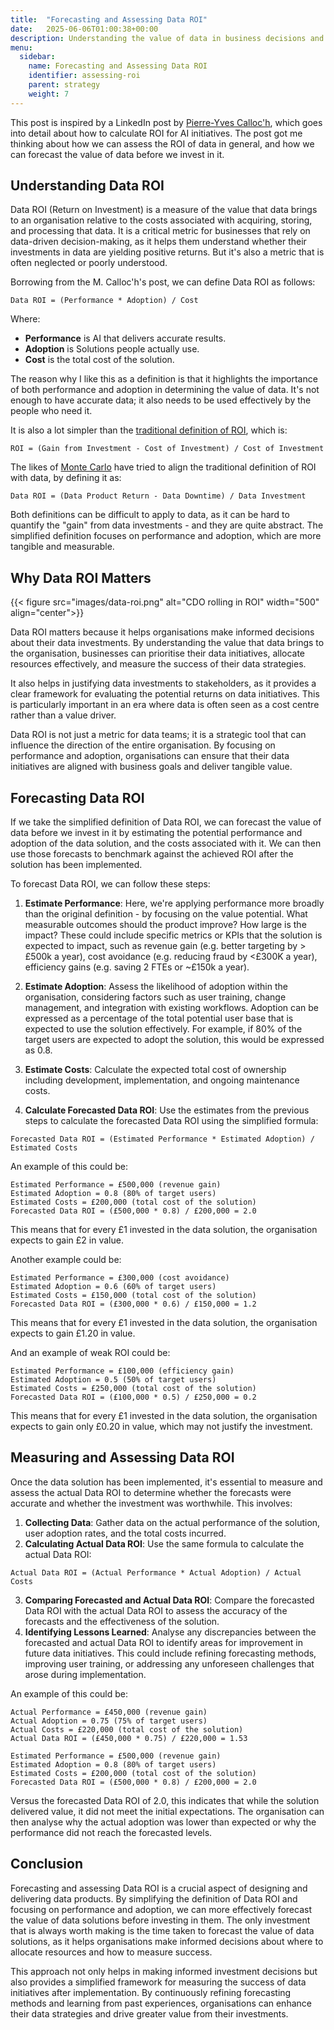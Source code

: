 ```yaml
---
title:  "Forecasting and Assessing Data ROI"
date:   2025-06-06T01:00:38+00:00
description: Understanding the value of data in business decisions and how to measure it
menu:
  sidebar:
    name: Forecasting and Assessing Data ROI
    identifier: assessing-roi
    parent: strategy
    weight: 7
---
```


This post is inspired by a LinkedIn post by [Pierre-Yves Calloc'h](https://www.linkedin.com/feed/update/urn:li:activity:7335885538001907712?updateEntityUrn=urn%3Ali%3Afs_updateV2%3A%28urn%3Ali%3Aactivity%3A7335885538001907712%2CFEED_DETAIL%2CEMPTY%2CDEFAULT%2Cfalse%29), which goes into detail about how to calculate ROI for AI initiatives. The post got me thinking about how we can assess the ROI of data in general, and how we can forecast the value of data before we invest in it.

## Understanding Data ROI

Data ROI (Return on Investment) is a measure of the value that data brings to an organisation relative to the costs associated with acquiring, storing, and processing that data. It is a critical metric for businesses that rely on data-driven decision-making, as it helps them understand whether their investments in data are yielding positive returns. But it's also a metric that is often neglected or poorly understood.

Borrowing from the M. Calloc'h's post, we can define Data ROI as follows:

```
Data ROI = (Performance * Adoption) / Cost
```

Where:

- **Performance** is AI that delivers accurate results.
- **Adoption** is Solutions people actually use.
- **Cost** is the total cost of the solution.

The reason why I like this as a definition is that it highlights the importance of both performance and adoption in determining the value of data. It's not enough to have accurate data; it also needs to be used effectively by the people who need it.

It is also a lot simpler than the [traditional definition of ROI](https://www.investopedia.com/terms/r/returnoninvestment.asp), which is:

```
ROI = (Gain from Investment - Cost of Investment) / Cost of Investment
```

The likes of [Monte Carlo](https://www.montecarlodata.com/blog-data-roi-pyramid) have tried to align the traditional definition of ROI with data, by defining it as:

```
Data ROI = (Data Product Return - Data Downtime) / Data Investment
```

Both definitions can be difficult to apply to data, as it can be hard to quantify the "gain" from data investments - and they are quite abstract. The simplified definition focuses on performance and adoption, which are more tangible and measurable.

## Why Data ROI Matters

{{< figure src="images/data-roi.png" alt="CDO rolling in ROI" width="500" align="center">}}

Data ROI matters because it helps organisations make informed decisions about their data investments. By understanding the value that data brings to the organisation, businesses can prioritise their data initiatives, allocate resources effectively, and measure the success of their data strategies.

It also helps in justifying data investments to stakeholders, as it provides a clear framework for evaluating the potential returns on data initiatives. This is particularly important in an era where data is often seen as a cost centre rather than a value driver.

Data ROI is not just a metric for data teams; it is a strategic tool that can influence the direction of the entire organisation. By focusing on performance and adoption, organisations can ensure that their data initiatives are aligned with business goals and deliver tangible value.

## Forecasting Data ROI

If we take the simplified definition of Data ROI, we can forecast the value of data before we invest in it by estimating the potential performance and adoption of the data solution, and the costs associated with it. We can then use those forecasts to benchmark against the achieved ROI after the solution has been implemented.

To forecast Data ROI, we can follow these steps:

1. **Estimate Performance**: Here, we're applying performance more broadly than the original definition - by focusing on the value potential. What measurable outcomes should the product improve? How large is the impact? These could include specific metrics or KPIs that the solution is expected to impact, such as revenue gain (e.g. better targeting by > £500k a year), cost avoidance (e.g. reducing fraud by <£300K a year), efficiency gains (e.g. saving 2 FTEs or ~£150k a year).

2. **Estimate Adoption**: Assess the likelihood of adoption within the organisation, considering factors such as user training, change management, and integration with existing workflows.
Adoption can be expressed as a percentage of the total potential user base that is expected to use the solution effectively. For example, if 80% of the target users are expected to adopt the solution, this would be expressed as 0.8.

3. **Estimate Costs**: Calculate the expected total cost of ownership including development, implementation, and ongoing maintenance costs.

4. **Calculate Forecasted Data ROI**: Use the estimates from the previous steps to calculate the forecasted Data ROI using the simplified formula:

```
Forecasted Data ROI = (Estimated Performance * Estimated Adoption) / Estimated Costs
```

An example of this could be:

```
Estimated Performance = £500,000 (revenue gain)
Estimated Adoption = 0.8 (80% of target users)
Estimated Costs = £200,000 (total cost of the solution)
Forecasted Data ROI = (£500,000 * 0.8) / £200,000 = 2.0
```
This means that for every £1 invested in the data solution, the organisation expects to gain £2 in value.

Another example could be:

```
Estimated Performance = £300,000 (cost avoidance)
Estimated Adoption = 0.6 (60% of target users)
Estimated Costs = £150,000 (total cost of the solution)
Forecasted Data ROI = (£300,000 * 0.6) / £150,000 = 1.2
```

This means that for every £1 invested in the data solution, the organisation expects to gain £1.20 in value.

And an example of weak ROI could be:

```
Estimated Performance = £100,000 (efficiency gain)
Estimated Adoption = 0.5 (50% of target users)
Estimated Costs = £250,000 (total cost of the solution)
Forecasted Data ROI = (£100,000 * 0.5) / £250,000 = 0.2
```

This means that for every £1 invested in the data solution, the organisation expects to gain only £0.20 in value, which may not justify the investment.

## Measuring and Assessing Data ROI

Once the data solution has been implemented, it's essential to measure and assess the actual Data ROI to determine whether the forecasts were accurate and whether the investment was worthwhile. This involves:

1. **Collecting Data**: Gather data on the actual performance of the solution, user adoption rates, and the total costs incurred.
2. **Calculating Actual Data ROI**: Use the same formula to calculate the actual Data ROI:

```
Actual Data ROI = (Actual Performance * Actual Adoption) / Actual Costs
```

3. **Comparing Forecasted and Actual Data ROI**: Compare the forecasted Data ROI with the actual Data ROI to assess the accuracy of the forecasts and the effectiveness of the solution.
4. **Identifying Lessons Learned**: Analyse any discrepancies between the forecasted and actual Data ROI to identify areas for improvement in future data initiatives. This could include refining forecasting methods, improving user training, or addressing any unforeseen challenges that arose during implementation.

An example of this could be:

```
Actual Performance = £450,000 (revenue gain)
Actual Adoption = 0.75 (75% of target users)
Actual Costs = £220,000 (total cost of the solution)
Actual Data ROI = (£450,000 * 0.75) / £220,000 = 1.53

Estimated Performance = £500,000 (revenue gain)
Estimated Adoption = 0.8 (80% of target users)
Estimated Costs = £200,000 (total cost of the solution)
Forecasted Data ROI = (£500,000 * 0.8) / £200,000 = 2.0
```
Versus the forecasted Data ROI of 2.0, this indicates that while the solution delivered value, it did not meet the initial expectations. The organisation can then analyse why the actual adoption was lower than expected or why the performance did not reach the forecasted levels.

## Conclusion

Forecasting and assessing Data ROI is a crucial aspect of designing and delivering data products. By simplifying the definition of Data ROI and focusing on performance and adoption, we can more effectively forecast the value of data solutions before investing in them. The only investment that is always worth making is the time taken to forecast the value of data solutions, as it helps organisations make informed decisions about where to allocate resources and how to measure success.

This approach not only helps in making informed investment decisions but also provides a simplified framework for measuring the success of data initiatives after implementation. By continuously refining forecasting methods and learning from past experiences, organisations can enhance their data strategies and drive greater value from their investments.
